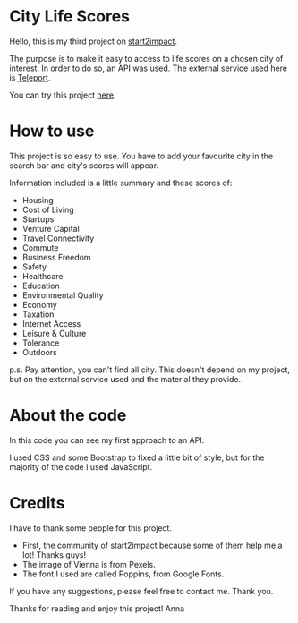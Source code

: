 # City Life Scores
Hello, this is my third project on <a href="https://www.start2impact.it/">start2impact</a>.

The purpose is to make it easy to access to life scores on a chosen city of interest. In order to do so, an API was used. The external service used here is <a href="https://developers.teleport.org/api/">Teleport</a>.

You can try this project <a href="https://city-pollution-s2i.netlify.app/">here</a>.

# How to use
This project is so easy to use. You have to add your favourite city in the search bar and city's scores will appear.

Information included is a little summary and these scores of:
- Housing
- Cost of Living
- Startups
- Venture Capital
- Travel Connectivity
- Commute
- Business Freedom
- Safety
- Healthcare
- Education
- Environmental Quality
- Economy
- Taxation
- Internet Access
- Leisure & Culture
- Tolerance
- Outdoors

p.s. Pay attention, you can't find all city. This doesn't depend on my project, but on the external service used and the material they provide.


# About the code
In this code you can see my first approach to an API.

I used CSS and some Bootstrap to fixed a little bit of style, but for the majority of the code I used JavaScript.

# Credits
I have to thank some people for this project.

- First, the community of start2impact because some of them help me a lot! Thanks guys!
- The image of Vienna is from Pexels.
- The font I used are called Poppins, from Google Fonts.


If you have any suggestions, please feel free to contact me. Thank you.

Thanks for reading and enjoy this project!
Anna



